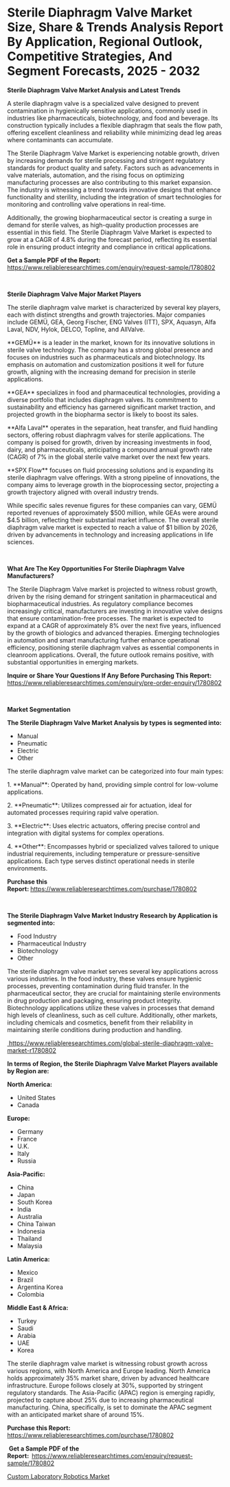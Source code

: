 <p><h1>Sterile Diaphragm Valve Market Size, Share & Trends Analysis Report By Application, Regional Outlook, Competitive Strategies, And Segment Forecasts, 2025 - 2032</h1></p><p><strong>Sterile Diaphragm Valve Market Analysis and Latest Trends</strong></p>
<p><p>A sterile diaphragm valve is a specialized valve designed to prevent contamination in hygienically sensitive applications, commonly used in industries like pharmaceuticals, biotechnology, and food and beverage. Its construction typically includes a flexible diaphragm that seals the flow path, offering excellent cleanliness and reliability while minimizing dead leg areas where contaminants can accumulate.</p><p>The Sterile Diaphragm Valve Market is experiencing notable growth, driven by increasing demands for sterile processing and stringent regulatory standards for product quality and safety. Factors such as advancements in valve materials, automation, and the rising focus on optimizing manufacturing processes are also contributing to this market expansion. The industry is witnessing a trend towards innovative designs that enhance functionality and sterility, including the integration of smart technologies for monitoring and controlling valve operations in real-time. </p><p>Additionally, the growing biopharmaceutical sector is creating a surge in demand for sterile valves, as high-quality production processes are essential in this field. The Sterile Diaphragm Valve Market is expected to grow at a CAGR of 4.8% during the forecast period, reflecting its essential role in ensuring product integrity and compliance in critical applications.</p></p>
<p><strong>Get a Sample PDF of the Report:&nbsp;</strong> <a href="https://www.reliableresearchtimes.com/enquiry/request-sample/1780802?utm_campaign=2193&utm_medium=2&utm_source=Github&utm_content=ia&utm_term=25032025&utm_id=sterile-diaphragm-valve">https://www.reliableresearchtimes.com/enquiry/request-sample/1780802</a></p>
<p>&nbsp;</p>
<p><strong>Sterile Diaphragm Valve Major Market Players</strong></p>
<p><p>The sterile diaphragm valve market is characterized by several key players, each with distinct strengths and growth trajectories. Major companies include GEMÜ, GEA, Georg Fischer, ENG Valves (ITT), SPX, Aquasyn, Alfa Laval, NDV, Hylok, DELCO, Topline, and AllValve.</p><p>**GEMÜ** is a leader in the market, known for its innovative solutions in sterile valve technology. The company has a strong global presence and focuses on industries such as pharmaceuticals and biotechnology. Its emphasis on automation and customization positions it well for future growth, aligning with the increasing demand for precision in sterile applications.</p><p>**GEA** specializes in food and pharmaceutical technologies, providing a diverse portfolio that includes diaphragm valves. Its commitment to sustainability and efficiency has garnered significant market traction, and projected growth in the biopharma sector is likely to boost its sales.</p><p>**Alfa Laval** operates in the separation, heat transfer, and fluid handling sectors, offering robust diaphragm valves for sterile applications. The company is poised for growth, driven by increasing investments in food, dairy, and pharmaceuticals, anticipating a compound annual growth rate (CAGR) of 7% in the global sterile valve market over the next few years.</p><p>**SPX Flow** focuses on fluid processing solutions and is expanding its sterile diaphragm valve offerings. With a strong pipeline of innovations, the company aims to leverage growth in the bioprocessing sector, projecting a growth trajectory aligned with overall industry trends.</p><p>While specific sales revenue figures for these companies can vary, GEMÜ reported revenues of approximately $500 million, while GEAs were around $4.5 billion, reflecting their substantial market influence. The overall sterile diaphragm valve market is expected to reach a value of $1 billion by 2026, driven by advancements in technology and increasing applications in life sciences.</p></p>
<p>&nbsp;</p>
<p><strong>What Are The Key Opportunities For Sterile Diaphragm Valve Manufacturers?</strong></p>
<p><p>The Sterile Diaphragm Valve market is projected to witness robust growth, driven by the rising demand for stringent sanitation in pharmaceutical and biopharmaceutical industries. As regulatory compliance becomes increasingly critical, manufacturers are investing in innovative valve designs that ensure contamination-free processes. The market is expected to expand at a CAGR of approximately 8% over the next five years, influenced by the growth of biologics and advanced therapies. Emerging technologies in automation and smart manufacturing further enhance operational efficiency, positioning sterile diaphragm valves as essential components in cleanroom applications. Overall, the future outlook remains positive, with substantial opportunities in emerging markets.</p></p>
<p><strong>Inquire or Share Your Questions If Any Before Purchasing This Report:</strong> <a href="https://www.reliableresearchtimes.com/enquiry/pre-order-enquiry/1780802?utm_campaign=2193&utm_medium=2&utm_source=Github&utm_content=ia&utm_term=25032025&utm_id=sterile-diaphragm-valve">https://www.reliableresearchtimes.com/enquiry/pre-order-enquiry/1780802</a></p>
<p>&nbsp;</p>
<p><strong>Market Segmentation</strong></p>
<p><strong>The Sterile Diaphragm Valve Market Analysis by types is segmented into:</strong></p>
<p><ul><li>Manual</li><li>Pneumatic</li><li>Electric</li><li>Other</li></ul></p>
<p><p>The sterile diaphragm valve market can be categorized into four main types: </p><p>1. **Manual**: Operated by hand, providing simple control for low-volume applications.</p><p>2. **Pneumatic**: Utilizes compressed air for actuation, ideal for automated processes requiring rapid valve operation.</p><p>3. **Electric**: Uses electric actuators, offering precise control and integration with digital systems for complex operations.</p><p>4. **Other**: Encompasses hybrid or specialized valves tailored to unique industrial requirements, including temperature or pressure-sensitive applications. Each type serves distinct operational needs in sterile environments.</p></p>
<p><strong>Purchase this Report:&nbsp;</strong><a href="https://www.reliableresearchtimes.com/purchase/1780802?utm_campaign=2193&utm_medium=2&utm_source=Github&utm_content=ia&utm_term=25032025&utm_id=sterile-diaphragm-valve">https://www.reliableresearchtimes.com/purchase/1780802</a></p>
<p>&nbsp;</p>
<p><strong>The Sterile Diaphragm Valve Market Industry Research by Application is segmented into:</strong></p>
<p><ul><li>Food Industry</li><li>Pharmaceutical Industry</li><li>Biotechnology</li><li>Other</li></ul></p>
<p><p>The sterile diaphragm valve market serves several key applications across various industries. In the food industry, these valves ensure hygienic processes, preventing contamination during fluid transfer. In the pharmaceutical sector, they are crucial for maintaining sterile environments in drug production and packaging, ensuring product integrity. Biotechnology applications utilize these valves in processes that demand high levels of cleanliness, such as cell culture. Additionally, other markets, including chemicals and cosmetics, benefit from their reliability in maintaining sterile conditions during production and handling.</p></p>
<p><a href="https://www.reliableresearchtimes.com/global-sterile-diaphragm-valve-market-r1780802?utm_campaign=2193&utm_medium=2&utm_source=Github&utm_content=ia&utm_term=25032025&utm_id=sterile-diaphragm-valve">&nbsp;https://www.reliableresearchtimes.com/global-sterile-diaphragm-valve-market-r1780802</a></p>
<p><strong>In terms of Region, the Sterile Diaphragm Valve Market Players available by Region are:</strong></p>
<p>
    <p> <strong> North America: </strong>
        <ul>
            <li>United States</li>
            <li>Canada</li>
        </ul>
        </p> 
    <p> <strong> Europe: </strong>
        <ul>
            <li>Germany</li>
            <li>France</li>
            <li>U.K.</li>
            <li>Italy</li>
            <li>Russia</li>
        </ul>
        </p> 
    <p> <strong> Asia-Pacific: </strong>
        <ul>
            <li>China</li>
            <li>Japan</li>
            <li>South Korea</li>
            <li>India</li>
            <li>Australia</li>
            <li>China Taiwan</li>
            <li>Indonesia</li>
            <li>Thailand</li>
            <li>Malaysia</li>
        </ul>
        </p> 
    <p> <strong> Latin America: </strong>
        <ul>
            <li>Mexico</li>
            <li>Brazil</li>
            <li>Argentina Korea</li>
            <li>Colombia</li>
        </ul>
        </p> 
    <p> <strong> Middle East & Africa: </strong>
        <ul>
            <li>Turkey</li>
            <li>Saudi</li>
            <li>Arabia</li>
            <li>UAE</li>
            <li>Korea</li>
        </ul>
    </p>
    </p>
<p><p>The sterile diaphragm valve market is witnessing robust growth across various regions, with North America and Europe leading. North America holds approximately 35% market share, driven by advanced healthcare infrastructure. Europe follows closely at 30%, supported by stringent regulatory standards. The Asia-Pacific (APAC) region is emerging rapidly, projected to capture about 25% due to increasing pharmaceutical manufacturing. China, specifically, is set to dominate the APAC segment with an anticipated market share of around 15%.</p></p>
<p><strong>Purchase this Report: </strong><a href="https://www.reliableresearchtimes.com/purchase/1780802?utm_campaign=2193&utm_medium=2&utm_source=Github&utm_content=ia&utm_term=25032025&utm_id=sterile-diaphragm-valve">https://www.reliableresearchtimes.com/purchase/1780802</a></p>
<p>&nbsp;<strong>Get a Sample PDF of the Report:&nbsp;&nbsp;</strong><a href="https://www.reliableresearchtimes.com/enquiry/request-sample/1780802?utm_campaign=2193&utm_medium=2&utm_source=Github&utm_content=ia&utm_term=25032025&utm_id=sterile-diaphragm-valve">https://www.reliableresearchtimes.com/enquiry/request-sample/1780802</a></p>
<p><strong></strong></p>
<p><p><a href="https://github.com/ygfu6u/Market-Research-Report-List-2/blob/main/custom-laboratory-robotics-market.md?utm_campaign=2193&utm_medium=2&utm_source=Github&utm_content=ia&utm_term=25032025&utm_id=sterile-diaphragm-valve">Custom Laboratory Robotics Market</a></p></p>